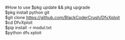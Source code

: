 #How to use
$pkg update && pkg upgrade<br>
$pkg install python git<br>
$git clone https://github.com/BlackCoderCrush/DfvXploit<br>
$cd DfvXploit<br>
$pip install -r modul.txt<br>
$python dfv.xploit<br>
